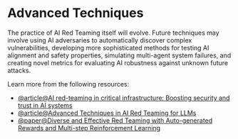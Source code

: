 # Advanced Techniques

The practice of AI Red Teaming itself will evolve. Future techniques may involve using AI adversaries to automatically discover complex vulnerabilities, developing more sophisticated methods for testing AI alignment and safety properties, simulating multi-agent system failures, and creating novel metrics for evaluating AI robustness against unknown future attacks.

Learn more from the following resources:

- [@article@AI red-teaming in critical infrastructure: Boosting security and trust in AI systems](https://www.dnv.com/article/ai-red-teaming-for-critical-infrastructure-industries/)
- [@article@Advanced Techniques in AI Red Teaming for LLMs](https://neuraltrust.ai/blog/advanced-techniques-in-ai-red-teaming)
- [@paper@Diverse and Effective Red Teaming with Auto-generated Rewards and Multi-step Reinforcement Learning](https://arxiv.org/html/2412.18693v1)

